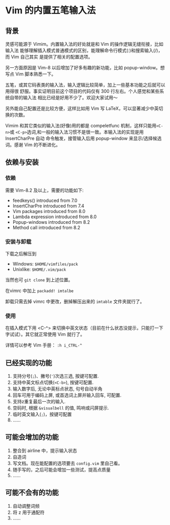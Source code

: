# Vim 的内置五笔输入法
## 背景
灵感可能源于 Vimim。内置输入法的好处就是和 Vim 的操作逻辑无缝衔接，比如输入法
能够理解插入模式普通模式的区别，能理解命令行模式(:)和搜索输入(/)，而 Vim 自己其实
是提供了相关的配置选项。

另一方面原因是 Vim-8 以后增加了好多有趣的新功能，比如 popup-window。想写点
Vim 脚本熟悉一下。

五笔，或其它码表类的输入法，输入逻辑比较简单，加上一些基本功能之后就可以用得很
舒服。事实证明目前这个项目的代码仅有 300 行左右。个人感觉和某些系统自带的输入法
相比已经是好用不少了。欢迎大家试用〜

另外能自己配置还是比较方便，这样比如用 Vim 写 LaTeX，可以显著减少中英切换的次数。

Vimim 和其它类似的输入法(好像)用的都是 compeletfunc 机制，这样只能用`<C-n>`或
`<C-p>`选词,和一般的输入法习惯不是很一致。本输入法的实现是用 InsertCharPre 自动
命令触发，接管输入后用 popup-window 来显示/选择候选词。感谢 Vim 的不断进化。

## 依赖与安装
### 依赖
需要 Vim-8.2 及以上，需要的功能如下:
* feedkeys()	introduced from 7.0
* InsertCharPre	introduced from 7.4
* Vim packages	introduced from 8.0
* Lambda expression introduced from 8.0
* Popup-windows	introduced from 8.2
* Method call	introduced from 8.2

### 安装与卸载
下载之后解压到
* Windows: `$HOME/vimfiles/pack`
* Unixlike: `$HOME/.vim/pack`

当然也可 `git clone` 到上述位置。

在vimrc 中加上
```packadd! imtalbe```

卸载只需去掉 vimrc 中更改，删掉解压出来的 `imtable` 文件夹就行了。

### 使用
在插入模式下用 <C-^> 来切换中英文状态（目前在什么状态没提示，只能打一下字试试）。其它就正常使用 Vim 就行了。

详情可以参考 Vim 手册：
`:h i_CTRL-^`

## 已经实现的功能
1. 支持分号(`;`)、撇号(`'`)次选三选, 按键可配置.
1. 支持中英文标点切换(`<C-b>`), 按键可配置.
1. 输入数字后, 无论中英标点状态, 句号自动半角
1. 回车可用于编码上屏, 或首选词上屏并输入回车, 可配置.
1. 支持z重复最后一次的输入.
1. 空码时, 根据 `&visualbell` 的值, 鸣响或闪屏提示.
1. 临时英文输入(`;`)，按键可配置
1. ……

## 可能会增加的功能
1. 整合到 airline 中，提示输入状态
1. 自造词
1. 写文档。现在能配置的选项要去 `config.vim` 里自己看。
1. 随手写的，之后可能会增加一些测试，提高点质量
1. ……

## 可能不会有的功能
1. 自动调整词频
1. 将 z 用于通配符
1. ……
